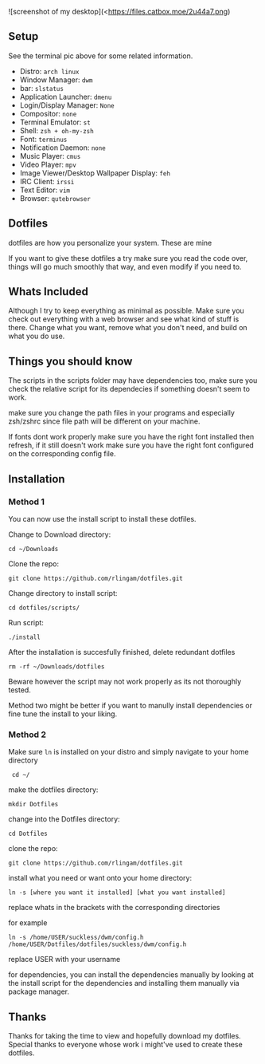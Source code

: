 <!--![Screenshot of my desktop](http://i.imgur.com/8wZ8IDL.png?1)-->
<!--![Screenshot of my terminal](http://i.imgur.com/vtXUPlM.png?1)-->
<!--![screenshot of my desktop](https://i.imgur.com/axh346e.png)-->
![screenshot of my desktop](<https://files.catbox.moe/2u44a7.png)
## Setup
See the terminal pic above for some related information.

* Distro: `arch linux`
* Window Manager: `dwm`
* bar: `slstatus`
* Application Launcher: `dmenu`
* Login/Display Manager: `None`
* Compositor: `none`
* Terminal Emulator: `st`
* Shell: `zsh + oh-my-zsh`
* Font: `terminus`
* Notification Daemon: `none`
* Music Player: `cmus`
* Video Player: `mpv`
* Image Viewer/Desktop Wallpaper Display: `feh`
* IRC Client: `irssi`
* Text Editor: `vim`
* Browser: `qutebrowser`


## Dotfiles
dotfiles are how you personalize your system. These are mine

If you want to give these dotfiles a try make sure you read the code
over, things will go much smoothly that way, and even modify if you
need to.

## Whats Included
Although I try to keep everything as minimal as possible. Make sure 
you check out everything with a web browser and see what kind of 
stuff is there. Change what you want, remove what you don't need, 
and build on what you do use.

## Things you should know
The scripts in the scripts folder may have dependencies too, make sure you check the relative script for
its dependecies if something doesn't seem to work.

make sure you change the path files in your programs and especially
zsh/zshrc since file path will be different on your machine.

If fonts dont work properly make sure you have the right font
installed then refresh, if it still doesn't work make sure
you have the right font configured on the corresponding
config file.

## Installation
### Method 1

You can now use the install script to install these dotfiles.

Change to Download directory:

`cd ~/Downloads`

Clone the repo:

`git clone https://github.com/rlingam/dotfiles.git`

Change directory to install script:

`cd dotfiles/scripts/`

Run script:

`./install`

After the installation is succesfully finished, delete redundant dotfiles

`rm -rf ~/Downloads/dotfiles`

Beware however the script may not work properly as its not thoroughly tested.

Method two might be better if you want to manully install dependencies or fine tune the install to your liking.

### Method 2 
Make sure `ln` is installed on your distro and simply
navigate to your home directory

` cd ~/`

make the dotfiles directory:

`mkdir Dotfiles`

change into the Dotfiles directory:

`cd Dotfiles`

clone the repo:

`git clone https://github.com/rlingam/dotfiles.git`

install what you need or want onto your home directory:

`ln -s [where you want it installed] [what you want installed]`

replace whats in the brackets with the corresponding directories

for example

`ln -s /home/USER/suckless/dwm/config.h  /home/USER/Dotfiles/dotfiles/suckless/dwm/config.h`

replace USER with your username

for dependencies, you can install the dependencies manually by looking at the install script for the dependencies and installing them manually via package manager.


## Thanks
Thanks for taking the time to view and hopefully download
my dotfiles. Special thanks to everyone whose work i might've used to create these dotfiles.

